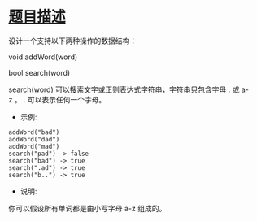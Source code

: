 # [题目描述](https://leetcode-cn.com/problems/add-and-search-word-data-structure-design/)

设计一个支持以下两种操作的数据结构：

void addWord(word)

bool search(word)

search(word) 可以搜索文字或正则表达式字符串，字符串只包含字母 . 或 a-z 。 . 可以表示任何一个字母。

- 示例:
```text
addWord("bad")
addWord("dad")
addWord("mad")
search("pad") -> false
search("bad") -> true
search(".ad") -> true
search("b..") -> true
```

- 说明:

你可以假设所有单词都是由小写字母 a-z 组成的。
